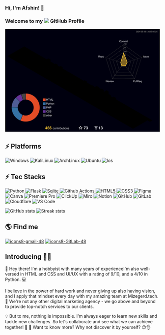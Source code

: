 ### Hi, I'm Afshin! 👋

### Welcome to my <img src="https://img.icons8.com/color/96/000000/github--v1.png" height="24"/> GitHub Profile

![](./profile-3d-contrib/profile-night-rainbow.svg)

## ⚡ Platforms

![Windows](https://img.shields.io/badge/Windows-0078D6?style=for-the-badge&logo=windows&logoColor=white)
![KaliLinux](https://img.shields.io/badge/Kali_Linux-557C94?style=for-the-badge&logo=kali-linux&logoColor=white)
![ArchLinux](https://img.shields.io/badge/Arch_Linux-1793D1?style=for-the-badge&logo=arch-linux&logoColor=white)
![Ubuntu](https://img.shields.io/badge/Ubuntu-E95420?style=for-the-badge&logo=ubuntu&logoColor=white)
![Ios](https://img.shields.io/badge/iOS-000000?style=for-the-badge&logo=apple&logoColor=white)

## ⚡ Tec Stacks
![Python](https://img.shields.io/badge/Python-3776AB?style=flat-square&logo=python&logoColor=white)
![Flask](https://img.shields.io/badge/Flask-000000?style=flat-square&logo=flask&logoColor=white)
![Sqlite](https://img.shields.io/badge/SQLite-07405E?style=flat-square&logo=sqlite&logoColor=white)
![Github Actions](https://img.shields.io/badge/GitHub_Actions-2088FF?style=flat-square&logo=github-actions&logoColor=white)
![HTML5](https://img.shields.io/badge/-HTML5-%23E44D27?style=flat-square&logo=html5&logoColor=ffffff)
![CSS3](https://img.shields.io/badge/-CSS3-%231572B6?style=flat-square&logo=css3)
![Figma](https://img.shields.io/badge/Figma-F24E1E?style=flat-square&logo=figma&logoColor=white)
![Canva](https://img.shields.io/badge/Canva-%2300C4CC.svg?&style=flat-square&logo=Canva&logoColor=white)
![Premiere Pro](https://img.shields.io/badge/Premiere-31A8FF.svg?style=flat-square&logo=Adobe%20Premiere%20Pro&logoColor=white&labelColor=393665&color=393665)
![ClickUp](https://img.shields.io/badge/-Clickup-FFFFFF?style=flat-square&logo=clickup&logoColor=Blue)
![Miro](https://img.shields.io/badge/Miro-050038?style=flat-square&logo=Miro&logoColor=white)
![Notion](https://img.shields.io/badge/Notion-000000?style=flat-square&logo=notion&logoColor=white)
![GitHub](https://img.shields.io/badge/-GitHub-181717?style=flat-square&logo=github)
![GitLab](https://img.shields.io/badge/-GitLab-FCA121?style=flat-square&logo=gitlab)
![Cloudflare](https://img.shields.io/badge/Cloudflare-F38020?style=flat-square&logo=Cloudflare&logoColor=white)
![VS Code](https://img.shields.io/badge/Visual_Studio_Code-0078D4?style=flat-square&logo=visual%20studio%20code&logoColor=white)

![GitHub stats](https://github-readme-stats-git-masterrstaa-rickstaa.vercel.app/api?username=barry-far&theme=cobalt2&show_icons=true&card_width=495px)
![Streak stats](https://github-readme-streak-stats.herokuapp.com/?user=barry-far&show_icons=true&theme=tokyonight)  


## 🌎 Find me

[![icons8-gmail-48](https://user-images.githubusercontent.com/74541595/179397245-37cdb849-4283-4f70-956c-f2e739e44401.png)](mailto:afshinataee@proton.me)
[![icons8-GitLab-48](https://img.icons8.com/color/48/null/gitlab.png)](https://gitlab.com)

## Introducing 🙋‍♂️

👋 Hey there! I'm a hobbyist with many years of experienceI'm also well-versed in HTML and CSS and UI/UX with a rating of 9/10, and a 4/10 in Python. 💻

I believe in the power of hard work and never giving up also having vision, and I apply that mindset every day with my amazing team at Mizegerd.tech. 🤝 We're not any other digital marketing agency - we go above and beyond to provide top-notch services to our clients.

💡 But to me, nothing is impossible. I'm always eager to learn new skills and tackle new challenges. So let's collaborate and see what we can achieve together! 🚀
🌟 Want to know more? Why not discover it by yourself? 😉👌
